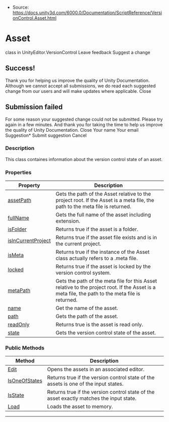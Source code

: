 * Source: https://docs.unity3d.com/6000.0/Documentation/ScriptReference/VersionControl.Asset.html

# Asset
class in UnityEditor.VersionControl
Leave feedback
Suggest a change
## Success!
Thank you for helping us improve the quality of Unity Documentation. Although we cannot accept all submissions, we do read each suggested change from our users and will make updates where applicable.
Close
## Submission failed
For some reason your suggested change could not be submitted. Please <a>try again</a> in a few minutes. And thank you for taking the time to help us improve the quality of Unity Documentation.
Close
Your name Your email Suggestion* Submit suggestion
Cancel
### Description
This class containes information about the version control state of an asset.
### Properties
Property | Description  
---|---  
[assetPath](https://docs.unity3d.com/6000.0/Documentation/ScriptReference/VersionControl.Asset-assetPath.html) | Gets the path of the Asset relative to the project root. If the Asset is a meta file, the path to the meta file is returned.  
[fullName](https://docs.unity3d.com/6000.0/Documentation/ScriptReference/VersionControl.Asset-fullName.html) | Gets the full name of the asset including extension.  
[isFolder](https://docs.unity3d.com/6000.0/Documentation/ScriptReference/VersionControl.Asset-isFolder.html) | Returns true if the asset is a folder.  
[isInCurrentProject](https://docs.unity3d.com/6000.0/Documentation/ScriptReference/VersionControl.Asset-isInCurrentProject.html) | Returns true if the asset file exists and is in the current project.  
[isMeta](https://docs.unity3d.com/6000.0/Documentation/ScriptReference/VersionControl.Asset-isMeta.html) | Returns true if the instance of the Asset class actually refers to a .meta file.  
[locked](https://docs.unity3d.com/6000.0/Documentation/ScriptReference/VersionControl.Asset-locked.html) | Returns true if the asset is locked by the version control system.  
[metaPath](https://docs.unity3d.com/6000.0/Documentation/ScriptReference/VersionControl.Asset-metaPath.html) | Gets the path of the meta file for this Asset relative to the project root. If the Asset is a meta file, the path to the meta file is returned.  
[name](https://docs.unity3d.com/6000.0/Documentation/ScriptReference/VersionControl.Asset-name.html) | Get the name of the asset.  
[path](https://docs.unity3d.com/6000.0/Documentation/ScriptReference/VersionControl.Asset-path.html) | Gets the path of the asset.  
[readOnly](https://docs.unity3d.com/6000.0/Documentation/ScriptReference/VersionControl.Asset-readOnly.html) | Returns true is the asset is read only.  
[state](https://docs.unity3d.com/6000.0/Documentation/ScriptReference/VersionControl.Asset-state.html) | Gets the version control state of the asset.  
### Public Methods
Method | Description  
---|---  
[Edit](https://docs.unity3d.com/6000.0/Documentation/ScriptReference/VersionControl.Asset.Edit.html) | Opens the assets in an associated editor.  
[IsOneOfStates](https://docs.unity3d.com/6000.0/Documentation/ScriptReference/VersionControl.Asset.IsOneOfStates.html) | Returns true if the version control state of the assets is one of the input states.  
[IsState](https://docs.unity3d.com/6000.0/Documentation/ScriptReference/VersionControl.Asset.IsState.html) | Returns true if the version control state of the asset exactly matches the input state.  
[Load](https://docs.unity3d.com/6000.0/Documentation/ScriptReference/VersionControl.Asset.Load.html) | Loads the asset to memory.  
* * *
